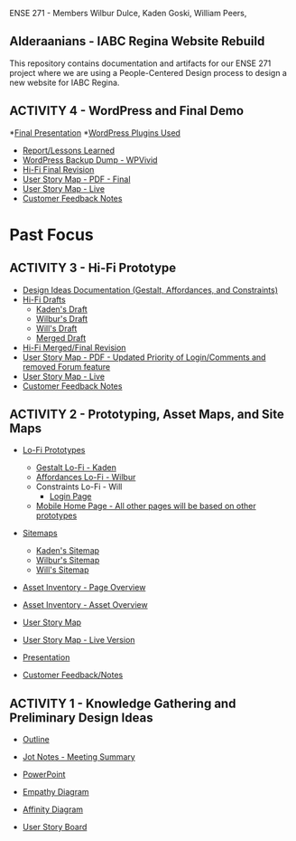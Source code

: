 ENSE 271 - Members Wilbur Dulce, Kaden Goski, William Peers, 
## Alderaanians - IABC Regina Website Rebuild

This repository contains documentation and artifacts for our ENSE 271 project where we are using a People-Centered Design process to design a new website for IABC Regina.

## ACTIVITY 4 - WordPress and Final Demo
 *[Final Presentation](https://github.com/WillPeers/ENSE271/blob/main/Activity4/Final%20Powerpoint.pdf)
 *[WordPress Plugins Used](https://github.com/WillPeers/ENSE271/blob/main/Activity4/WordPress%20Plugins..pdf)
* [Report/Lessons Learned](https://github.com/WillPeers/ENSE271/blob/main/Activity4/Project%20Report%20Out%20and%20Lessons%20Learned.pdf) 
* [WordPress Backup Dump - WPVivid](https://github.com/WillPeers/ENSE271/tree/main/Activity4/WPVivid%20Backup)   
 * [Hi-Fi Final Revision](https://github.com/WillPeers/ENSE271/blob/main/Activity4/HiFi%20-%20Updated.xd)
 * [User Story Map - PDF - Final](https://github.com/WillPeers/ENSE271/blob/main/Activity4/User%20Story%20Map%20Final.pdf)
 * [User Story Map - Live](https://landofooo.storiesonboard.com/m/MCwtz0NYJUO-JDdgoOMGaw)
 * [Customer Feedback Notes](https://github.com/WillPeers/ENSE271/blob/main/Activity4/Customer%20Notes%20%26%20Feedback%20-%20Activity%204.pdf)


# Past Focus

## ACTIVITY 3 - Hi-Fi Prototype

 * [Design Ideas Documentation (Gestalt, Affordances, and Constraints)](https://github.com/WillPeers/ENSE271/blob/main/Activity3/HiFi%20-%20Design%20Ideas%20Documentation.docx)
 * [Hi-Fi Drafts](https://github.com/WillPeers/ENSE271/tree/main/Activity3/Drafts)
   * [Kaden's Draft](https://github.com/WillPeers/ENSE271/blob/main/Activity3/Drafts/HiFi%20-%20Draft%20-%20Kaden.xd)
   * [Wilbur's Draft](https://github.com/WillPeers/ENSE271/blob/main/Activity3/Drafts/Hifi%20Draft%20-%20Wilbur.xd)
   * [Will's Draft](https://github.com/WillPeers/ENSE271/blob/main/Activity3/Drafts/Hifi%20Draft%20-%20Will.xd)
   * [Merged Draft](https://github.com/WillPeers/ENSE271/blob/main/Activity3/Drafts/HiFi%20Draft%20-%20Merged%20%20Kaden.xd)
 * [Hi-Fi Merged/Final Revision](https://github.com/WillPeers/ENSE271/blob/main/Activity3/HiFi%20-%20Final%20Rev.xd)
 * [User Story Map - PDF - Updated Priority of Login/Comments and removed Forum feature]()
 * [User Story Map - Live](https://landofooo.storiesonboard.com/m/MCwtz0NYJUO-JDdgoOMGaw)
 * [Customer Feedback Notes](https://github.com/WillPeers/ENSE271/blob/main/Activity3/Customer%20Notes%20%26%20Feedback%20-%20Activity%203.pdf)

## ACTIVITY 2 - Prototyping, Asset Maps, and Site Maps

  * [Lo-Fi Prototypes](https://github.com/WillPeers/ENSE271/tree/main/Activity2/Lo-Fi)
    * [Gestalt Lo-Fi - Kaden](https://github.com/WillPeers/ENSE271/blob/main/Activity2/Lo-Fi/LoFi%20Prototypes%20-Gestalt.pdf)
    * [Affordances Lo-Fi - Wilbur](https://github.com/WillPeers/ENSE271/blob/main/Activity2/LoFi/Wilbur%27s%20Lo-fi%20diagrams.pdf)
    * Constraints Lo-Fi - Will
      * [Login Page](https://github.com/WillPeers/ENSE271/blob/main/Activity2/Lo-Fi/WP-LogIn_LoFi.pdf)
    * [Mobile Home Page - All other pages will be based on other prototypes](https://github.com/WillPeers/ENSE271/blob/main/Activity2/Lo-Fi/LoFi%20Mobile%20HomePage.jpg)
    
  * [Sitemaps](https://github.com/WillPeers/ENSE271/tree/main/Activity2/SiteMap)
    * [Kaden's Sitemap](https://github.com/WillPeers/ENSE271/blob/main/Activity2/SiteMap/SiteMap%20-%20Kaden's.pdf)
    * [Wilbur's Sitemap](https://github.com/WillPeers/ENSE271/blob/main/Activity2/SiteMap/Wilbur's%20sitemap.jpg)
    * [Will's Sitemap](https://github.com/WillPeers/ENSE271/blob/main/Activity2/SiteMap/SiteMap.PNG)

  * [Asset Inventory - Page Overview](https://github.com/WillPeers/ENSE271/blob/main/Activity2/Asset%20Inventory%20IABC%20Regina%20-%20Page_Overview.pdf)
  * [Asset Inventory - Asset Overview](https://github.com/WillPeers/ENSE271/blob/main/Activity2/Asset%20Overview%20-%20Asset%20Inventory.pdf)
  
  * [User Story Map](https://github.com/WillPeers/ENSE271/blob/main/Activity2/User%20Story%20Map%20-%20V2.pdf)
  * [User Story Map - Live Version](https://landofooo.storiesonboard.com/m/MCwtz0NYJUO-JDdgoOMGaw)


  * [Presentation](https://github.com/WillPeers/ENSE271/blob/main/Activity2/Alderaanians%20-%20Activity%202.pdf)
  * [Customer Feedback/Notes](https://github.com/WillPeers/ENSE271/blob/main/Activity2/Customer%20Notes%20%26%20Feedback%20-%20Activity%202.pdf)


## ACTIVITY 1 - Knowledge Gathering and Preliminary Design Ideas

  * [Outline](https://github.com/WillPeers/ENSE271/blob/main/Activity1/Alderaanians%20-%20Project%20Outline.pdf)

  * [Jot Notes - Meeting Summary](https://github.com/WillPeers/ENSE271/blob/main/Activity1/Customer%20Notes.md)

  * [PowerPoint](https://github.com/WillPeers/ENSE271/blob/main/Activity1/Alderaanians.pptx)

  * [Empathy Diagram](https://docs.google.com/drawings/d/1G3OAwxyU7FmqWh9Vm1MUa2k9uglqOXaC_EX4plIDo-U/edit?usp=sharing)

  * [Affinity Diagram](https://docs.google.com/spreadsheets/d/1gAhIV9ScGBu8lz1HPld2zPeMTV168TnkoKltaLPN7kc/edit?usp=sharing)

  * [User Story Board](https://landofooo.storiesonboard.com/m/alderaanians)




